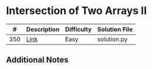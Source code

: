 # Intersection of Two Arrays II
| #   | Description                                                          | Difficulty | Solution File |
| --- | -------------------------------------------------------------------- | ---------- | ------------- |
| 350 | [Link](https://leetcode.com/problems/intersection-of-two-arrays-ii/) | Easy       | solution.py   |

## Additional Notes
